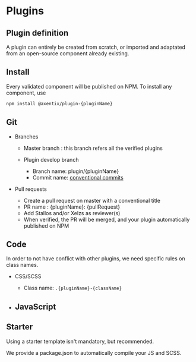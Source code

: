 # Plugins

## Plugin definition

A plugin can entirely be created from scratch, or imported and adaptated from an open-source component already existing. 

## Install

Every validated component will be published on NPM.
To install any component, use 
```sh
npm install @axentix/plugin-{pluginName}
```

## Git
  - Branches
    - Master branch : this branch refers all the verified plugins

    - Plugin develop branch
      - Branch name: plugin/{pluginName}
      - Commit name: [conventional commits](https://www.conventionalcommits.org/en/v1.0.0/)

  - Pull requests
    - Create a pull request on master with a conventional title
    - PR name : {pluginName}: {pullRequest}
    - Add Stallos and/or Xelzs as reviewer(s)
    - When verified, the PR will be merged, and your plugin automatically published on NPM

## Code

In order to not have conflict with other plugins, we need specific rules on class names.

  - CSS/SCSS
    - Class name: `.{pluginName}-{className}`

  - JavaScript
    - 

## Starter

Using a starter template isn't mandatory, but recommended.

We provide a package.json to automatically compile your JS and SCSS.